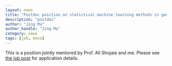 ```yaml
---
layout: news
title: "Postdoc position on statistical machine learning methods in genomics and microbiome"
description: "postdoc"
author: "Jing Ma"
author_handle: "Jing Ma"
category: news
tags: [job, move]
---
```


This is a position jointly mentored by Prof. Ali Shojaie and me. Please see [the job post](https://careers-fhcrc.icims.com/jobs/10913/) for application details.  
